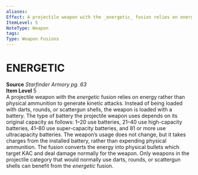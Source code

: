 ```yaml
---
aliases: 
Effect: A projectile weapon with the _energetic_ fusion relies on energy rather than physical ammunition to generate kinetic attacks. Instead of being loaded with darts, rounds, or scattergun shells, the weapon is loaded with a battery....
ItemLevel: 5
NoteType: Weapon
tags: 
Type: Weapon Fusions
---
```


# ENERGETIC
**Source** _Starfinder Armory pg. 63_  
**Item Level** 5  
A projectile weapon with the _energetic_ fusion relies on energy rather than physical ammunition to generate kinetic attacks. Instead of being loaded with darts, rounds, or scattergun shells, the weapon is loaded with a battery. The type of battery the projectile weapon uses depends on its original capacity as follows: 1–20 use batteries, 21–40 use high-capacity batteries, 41–80 use super-capacity batteries, and 81 or more use ultracapacity batteries. The weapon’s usage does not change, but it takes charges from the installed battery, rather than expending physical ammunition. The fusion converts the energy into physical bullets which target KAC and deal damage normally for the weapon. Only weapons in the projectile category that would normally use darts, rounds, or scattergun shells can benefit from the _energetic_ fusion.
